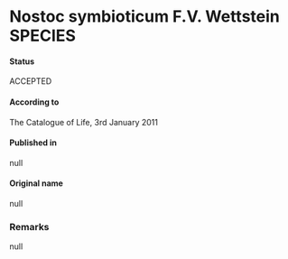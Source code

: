 Nostoc symbioticum F.V. Wettstein SPECIES
=======

#### Status
ACCEPTED

#### According to
The Catalogue of Life, 3rd January 2011

#### Published in
null

#### Original name
null

### Remarks
null